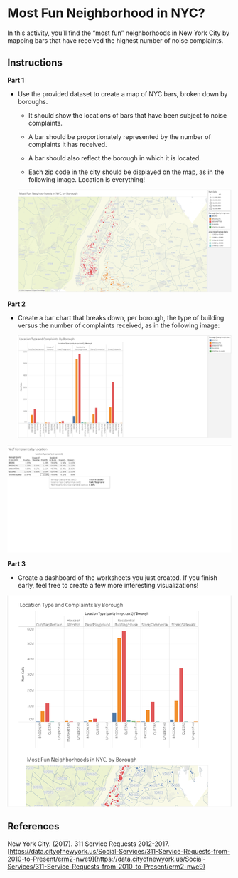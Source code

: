 # Most Fun Neighborhood in NYC?

In this activity, you’ll find the “most fun” neighborhoods in New York City by mapping bars that have received the highest number of noise complaints.

## Instructions

**Part 1**

* Use the provided dataset to create a map of NYC bars, broken down by boroughs.

  * It should show the locations of bars that have been subject to noise complaints.

  * A bar should be proportionately represented by the number of complaints it has received.

  * A bar should also reflect the borough in which it is located.

  * Each zip code in the city should be displayed on the map, as in the following image. Location is everything!

  ![image-20240729194628732](images/image-20240729194628732.png)

**Part 2**

* Create a bar chart that breaks down, per borough, the type of building versus the number of complaints received, as in the following image:

  ![image-20240729194642303](images/image-20240729194642303.png)

![image-20240729194701149](images/image-20240729194701149.png)

**Part 3**

* Create a dashboard of the worksheets you just created. If you finish early, feel free to create a few more interesting visualizations!

![image-20240729194720043](images/image-20240729194720043.png)

## References

New York City. (2017). 311 Service Requests 2012-2017. [https://data.cityofnewyork.us/Social-Services/311-Service-Requests-from-2010-to-Present/erm2-nwe9](https://data.cityofnewyork.us/Social-Services/311-Service-Requests-from-2010-to-Present/erm2-nwe9)

